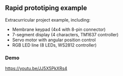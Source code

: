## Rapid prototiping example

Extracurricular project example, including:
- Membrane keypad (4x4 with 8-pin connector)
- 7-segment display (4 characters, TM1637 controller)
- Servo motor with angular position control
- RGB LED line (8 LEDs, WS2812 controller)

### Demo

https://youtu.be/JJ5X5PkXRs4